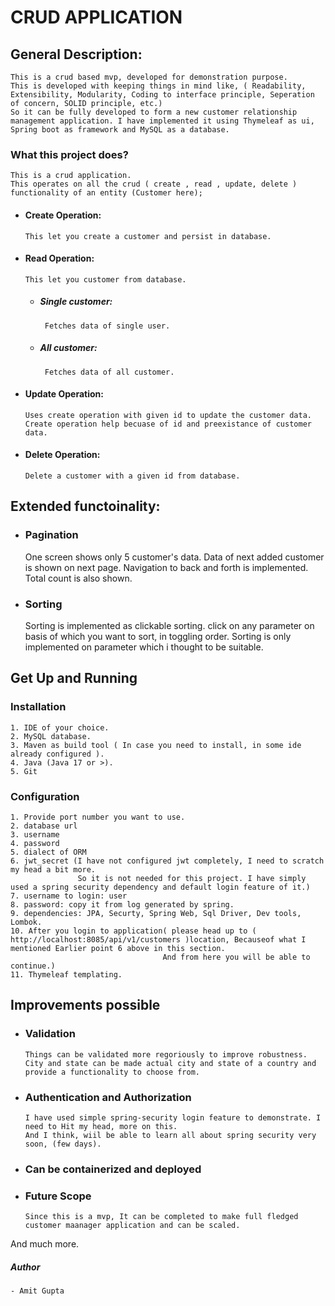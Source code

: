 # CRUD APPLICATION
## General Description:
    This is a crud based mvp, developed for demonstration purpose.
    This is developed with keeping things in mind like, ( Readability, Extensibility, Modularity, Coding to interface principle, Seperation of concern, SOLID principle, etc.)
    So it can be fully developed to form a new customer relationship management application. I have implemented it using Thymeleaf as ui, Spring boot as framework and MySQL as a database.
    
    
### What this project does?
    This is a crud application.
    This operates on all the crud ( create , read , update, delete ) functionality of an entity (Customer here);
- #### Create Operation:
      This let you create a customer and persist in database.
- #### Read Operation:
      This let you customer from database.
  - ##### Single customer:
         Fetches data of single user.
  - ##### All customer:
         Fetches data of all customer.
- #### Update Operation:
      Uses create operation with given id to update the customer data.
      Create operation help becuase of id and preexistance of customer data.
- #### Delete Operation:
      Delete a customer with a given id from database.
## Extended functoinality:
- ### Pagination
    One screen shows only 5 customer's data.
    Data of next added customer is shown on next page.
    Navigation to back and forth is implemented.
    Total count is also shown.
- ### Sorting
    Sorting is implemented as clickable sorting.
    click on any parameter on basis of which you want to sort, in toggling order.
    Sorting is only implemented on parameter which i thought to be suitable.
  
## Get Up and Running
  ### Installation
    1. IDE of your choice.
    2. MySQL database.
    3. Maven as build tool ( In case you need to install, in some ide already configured ).
    4. Java (Java 17 or >).
    5. Git
  ### Configuration
    1. Provide port number you want to use.
    2. database url
    3. username
    4. password
    5. dialect of ORM
    6. jwt_secret (I have not configured jwt completely, I need to scratch my head a bit more.
                   So it is not needed for this project. I have simply used a spring security dependency and default login feature of it.)
    7. username to login: user
    8. password: copy it from log generated by spring.
    9. dependencies: JPA, Securty, Spring Web, Sql Driver, Dev tools, Lombok.
    10. After you login to application( please head up to ( http://localhost:8085/api/v1/customers )location, Becauseof what I mentioned Earlier point 6 above in this section.
                                      And from here you will be able to continue.)
    11. Thymeleaf templating.
    
## Improvements possible
   - ### Validation
         Things can be validated more regoriously to improve robustness.
         City and state can be made actual city and state of a country and provide a functionality to choose from.
   - ### Authentication and Authorization
         I have used simple spring-security login feature to demonstrate. I need to Hit my head, more on this.
         And I think, wiil be able to learn all about spring security very soon, (few days).
  - ### Can be containerized and deployed
  - ### Future Scope
        Since this is a mvp, It can be completed to make full fledged customer maanager application and can be scaled.
  And much more.
   ##### Author
    - Amit Gupta
